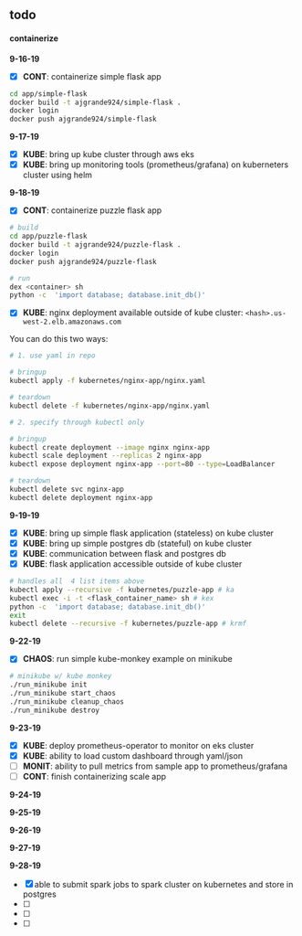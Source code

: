 ## todo

#### containerize

**9-16-19**
  
  - [x] **CONT**: containerize simple flask app
  
  ```sh
  cd app/simple-flask
  docker build -t ajgrande924/simple-flask .
  docker login
  docker push ajgrande924/simple-flask
  ```

**9-17-19**

  - [x] **KUBE**: bring up kube cluster through aws eks
  - [x] **KUBE**: bring up monitoring tools (prometheus/grafana) on kuberneters cluster using helm

**9-18-19**

  - [x] **CONT**: containerize puzzle flask app

  ```sh
  # build
  cd app/puzzle-flask
  docker build -t ajgrande924/puzzle-flask .
  docker login
  docker push ajgrande924/puzzle-flask

  # run
  dex <container> sh
  python -c  'import database; database.init_db()'
  ```

  - [x] **KUBE**: nginx deployment available outside of kube cluster: `<hash>.us-west-2.elb.amazonaws.com`

  You can do this two ways:

  ```sh
  # 1. use yaml in repo
  
  # bringup
  kubectl apply -f kubernetes/nginx-app/nginx.yaml
  
  # teardown
  kubectl delete -f kubernetes/nginx-app/nginx.yaml

  # 2. specify through kubectl only
  
  # bringup
  kubectl create deployment --image nginx nginx-app
  kubectl scale deployment --replicas 2 nginx-app
  kubectl expose deployment nginx-app --port=80 --type=LoadBalancer
  
  # teardown
  kubectl delete svc nginx-app
  kubectl delete deployment nginx-app
  ```

**9-19-19**
  
  - [x] **KUBE**: bring up simple flask application (stateless) on kube cluster
  - [x] **KUBE**: bring up simple postgres db (stateful) on kube cluster
  - [x] **KUBE**: communication between flask and postgres db
  - [x] **KUBE**: flask application accessible outside of kube cluster

  ```sh
  # handles all  4 list items above
  kubectl apply --recursive -f kubernetes/puzzle-app # ka
  kubectl exec -i -t <flask_container_name> sh # kex
  python -c  'import database; database.init_db()'
  exit
  kubectl delete --recursive -f kubernetes/puzzle-app # krmf
  ```

**9-22-19**

  - [x] **CHAOS**: run simple kube-monkey example on minikube

  ```sh
  # minikube w/ kube monkey
  ./run_minikube init
  ./run_minikube start_chaos
  ./run_minikube cleanup_chaos
  ./run_minikube destroy
  ```

**9-23-19**

  - [x] **KUBE**: deploy prometheus-operator to monitor on eks cluster
  - [x] **KUBE**: ability to load custom dashboard through yaml/json
  - [ ] **MONIT**: ability to pull metrics from sample app to prometheus/grafana
  - [ ] **CONT**: finish containerizing scale app

**9-24-19**

**9-25-19**

**9-26-19**

**9-27-19**

**9-28-19**

  - [x] able to submit spark jobs to spark cluster on kubernetes and store in postgres
  - [ ] 
  - [ ] 
  - [ ] 